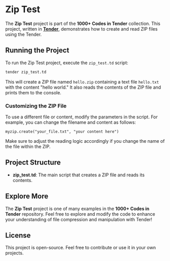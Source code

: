 # Zip Test

The **Zip Test** project is part of the **1000+ Codes in Tender** collection. This project, written in [**Tender**](https://github.com/2dprototype/tender), demonstrates how to create and read ZIP files using the Tender.

## Running the Project

To run the Zip Test project, execute the `zip_test.td` script:

```bash
tender zip_test.td
```

This will create a ZIP file named `hello.zip` containing a text file `hello.txt` with the content "hello world." It also reads the contents of the ZIP file and prints them to the console.

### Customizing the ZIP File

To use a different file or content, modify the parameters in the script. For example, you can change the filename and content as follows:

```tender
myzip.create("your_file.txt", "your content here")
```

Make sure to adjust the reading logic accordingly if you change the name of the file within the ZIP.

## Project Structure

- **zip_test.td**: The main script that creates a ZIP file and reads its contents.

## Explore More

The **Zip Test** project is one of many examples in the **1000+ Codes in Tender** repository. Feel free to explore and modify the code to enhance your understanding of file compression and manipulation with Tender!

## License

This project is open-source. Feel free to contribute or use it in your own projects.
